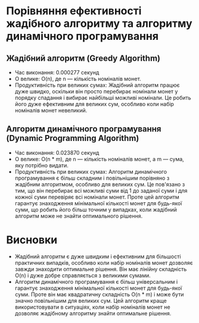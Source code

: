 # Порівняння ефективності жадібного алгоритму та алгоритму динамічного програмування
## Жадібний алгоритм (Greedy Algorithm)
* Час виконання: 0.000277 секунд
* О велике: O(n), де n — кількість номіналів монет.
* Продуктивність при великих сумах: Жадібний алгоритм працює дуже швидко, оскільки він просто перебирає номінали монет у порядку спадання і вибирає найбільші можливі номінали. Це робить його дуже ефективним для великих сум, особливо коли набір номіналів монет невеликий.
## Алгоритм динамічного програмування (Dynamic Programming Algorithm)
* Час виконання: 0.023870 секунд
* О велике: O(n * m), де n — кількість номіналів монет, а m — сума, яку потрібно видати.
* Продуктивність при великих сумах: Алгоритм динамічного програмування є більш складним і повільнішим порівняно з жадібним алгоритмом, особливо для великих сум. Це пов'язано з тим, що він перебирає всі можливі суми від 1 до заданої суми і для кожної суми перевіряє всі номінали монет. Проте цей алгоритм гарантує знаходження мінімальної кількості монет для будь-якої суми, що робить його більш точним у випадках, коли жадібний алгоритм може не знайти оптимального рішення.
# Висновки
* Жадібний алгоритм є дуже швидким і ефективним для більшості практичних випадків, особливо коли набір номіналів монет дозволяє завжди знаходити оптимальне рішення. Він має лінійну складність O(n) і дуже добре справляється з великими сумами.
* Алгоритм динамічного програмування є більш універсальним і гарантує знаходження мінімальної кількості монет для будь-якої суми. Проте він має квадратичну складність O(n * m) і може бути значно повільнішим для великих сум. Цей алгоритм краще використовувати в ситуаціях, коли набір номіналів монет не дозволяє жадібному алгоритму знайти оптимальне рішення.